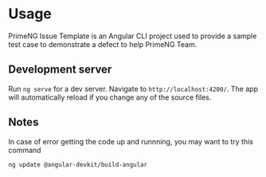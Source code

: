 # Usage

PrimeNG Issue Template is an Angular CLI project used to provide a sample test case to demonstrate a defect to help PrimeNG Team.

## Development server

Run `ng serve` for a dev server. Navigate to `http://localhost:4200/`. The app will automatically reload if you change any of the source files.

## Notes

In case of error getting the code up and runnning, you may want to try this command

```sh
ng update @angular-devkit/build-angular 
```